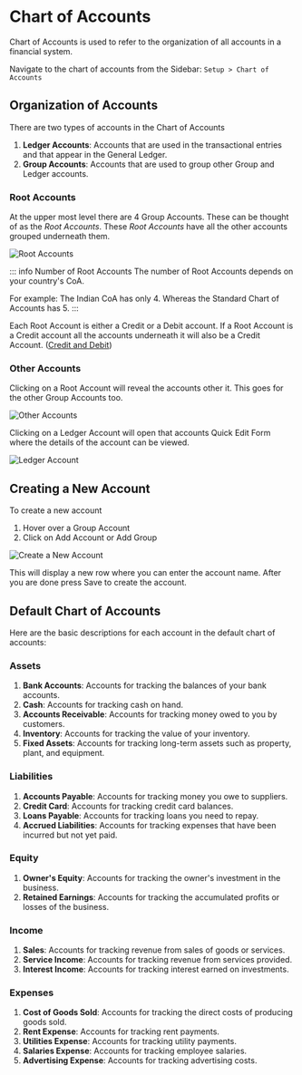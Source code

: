 # Chart of Accounts

Chart of Accounts is used to refer to the organization of all accounts in a
financial system.

Navigate to the chart of accounts from the Sidebar: `Setup > Chart of Accounts`

## Organization of Accounts

There are two types of accounts in the Chart of Accounts
1. **Ledger Accounts**: Accounts that are used in the transactional entries and that
   appear in the General Ledger.
2. **Group Accounts**: Accounts that are used to group other Group and Ledger
   accounts.


### Root Accounts

At the upper most level there are 4 Group Accounts. These can be thought of as
the _Root Accounts_. These _Root Accounts_ have all the other accounts grouped
underneath them.

![Root Accounts](./images/root-accounts.png)

::: info Number of Root Accounts
The number of Root Accounts depends on your country's CoA. 

For example: The Indian CoA has only 4. Whereas the Standard Chart of Accounts
has 5.
:::

Each Root Account is either a Credit or a Debit account. If a Root Account is a
Credit account all the accounts underneath it will also be a Credit Account.
([Credit and Debit](/basics/accounting-basics#credit-and-debit))

### Other Accounts

Clicking on a Root Account will reveal the accounts other it. This goes for the
other Group Accounts too.

![Other Accounts](./images/other-accounts.png)

Clicking on a Ledger Account will open that accounts Quick Edit Form where the
details of the account can be viewed.

![Ledger Account](./images/ledger-account.png)

## Creating a New Account

To create a new account
1. Hover over a Group Account
2. Click on Add Account or Add Group

![Create a New Account](./images/create-new-account.png)

This will display a new row where you can enter the account name. After you are
done press Save to create the account.

## Default Chart of Accounts

Here are the basic descriptions for each account in the default chart of accounts:

### Assets

1. **Bank Accounts**: Accounts for tracking the balances of your bank accounts.
2. **Cash**: Accounts for tracking cash on hand.
3. **Accounts Receivable**: Accounts for tracking money owed to you by customers.
4. **Inventory**: Accounts for tracking the value of your inventory.
5. **Fixed Assets**: Accounts for tracking long-term assets such as property, plant, and equipment.

### Liabilities

1. **Accounts Payable**: Accounts for tracking money you owe to suppliers.
2. **Credit Card**: Accounts for tracking credit card balances.
3. **Loans Payable**: Accounts for tracking loans you need to repay.
4. **Accrued Liabilities**: Accounts for tracking expenses that have been incurred but not yet paid.

### Equity

1. **Owner's Equity**: Accounts for tracking the owner's investment in the business.
2. **Retained Earnings**: Accounts for tracking the accumulated profits or losses of the business.

### Income

1. **Sales**: Accounts for tracking revenue from sales of goods or services.
2. **Service Income**: Accounts for tracking revenue from services provided.
3. **Interest Income**: Accounts for tracking interest earned on investments.

### Expenses

1. **Cost of Goods Sold**: Accounts for tracking the direct costs of producing goods sold.
2. **Rent Expense**: Accounts for tracking rent payments.
3. **Utilities Expense**: Accounts for tracking utility payments.
4. **Salaries Expense**: Accounts for tracking employee salaries.
5. **Advertising Expense**: Accounts for tracking advertising costs.
